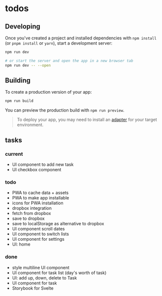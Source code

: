 # todos

## Developing

Once you've created a project and installed dependencies with `npm install` (or `pnpm install` or `yarn`), start a development server:

```bash
npm run dev

# or start the server and open the app in a new browser tab
npm run dev -- --open
```

## Building

To create a production version of your app:

```bash
npm run build
```

You can preview the production build with `npm run preview`.

> To deploy your app, you may need to install an [adapter](https://kit.svelte.dev/docs/adapters) for your target environment.

## tasks

### current
- UI component to add new task
- UI checkbox component

### todo
- PWA to cache data + assets
- PWA to make app installable
- icons for PWA installation
- dropbox integration
- fetch from dropbox
- save to dropbox
- save to localStorage as alternative to dropbox
- UI component scroll dates
- UI component to switch lists
- UI component for settings
- UI: home

### done
- style multiline UI component
- UI component for task list (day's worth of task)
- UI: add up, down, delete to Task
- UI component for task
- Storybook for Svelte
